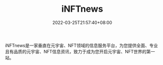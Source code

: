 ﻿---
weight: 
title: "iNFTnews"
description: "iNFTnews是一家垂直在元宇宙、NFT领域的信息服务平台，为您提供全面、专业且有品质的元宇宙、NFT信息资讯，致力于成为您开启元宇宙、NFT世界的第一站。"
date: 2022-03-25T21:57:40+08:00
lastmod: 2022-03-25T16:45:40+08:00
draft: false
authors: ["Metabd"]
featuredImage: "20.jpg"
link: "https://inftnews.com/"
tags: ["iNFTnews","元宇宙资讯"]
categories: ["navigation"]
navigation: ["元宇宙资讯"]
lightgallery: true
toc: true
pinned: false
recommend: false
recommend1: false
---
iNFTnews是一家垂直在元宇宙、NFT领域的信息服务平台，为您提供全面、专业且有品质的元宇宙、NFT信息资讯，致力于成为您开启元宇宙、NFT世界的第一站。
